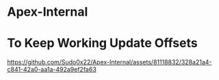 # Apex-Internal
# To Keep Working Update Offsets 
https://github.com/Sudo0x22/Apex-Internal/assets/81118832/328a21a4-c841-42a0-aa1a-492a9ef2fa63

